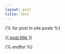 ```yaml
---
layout: post
title: Test
---
```

<section>
  {% for post in site.posts %}
  <span><p><a href="{{ post.url }}">{{ post.title }}</a></p></span>
  {% endfor %}
</section>

